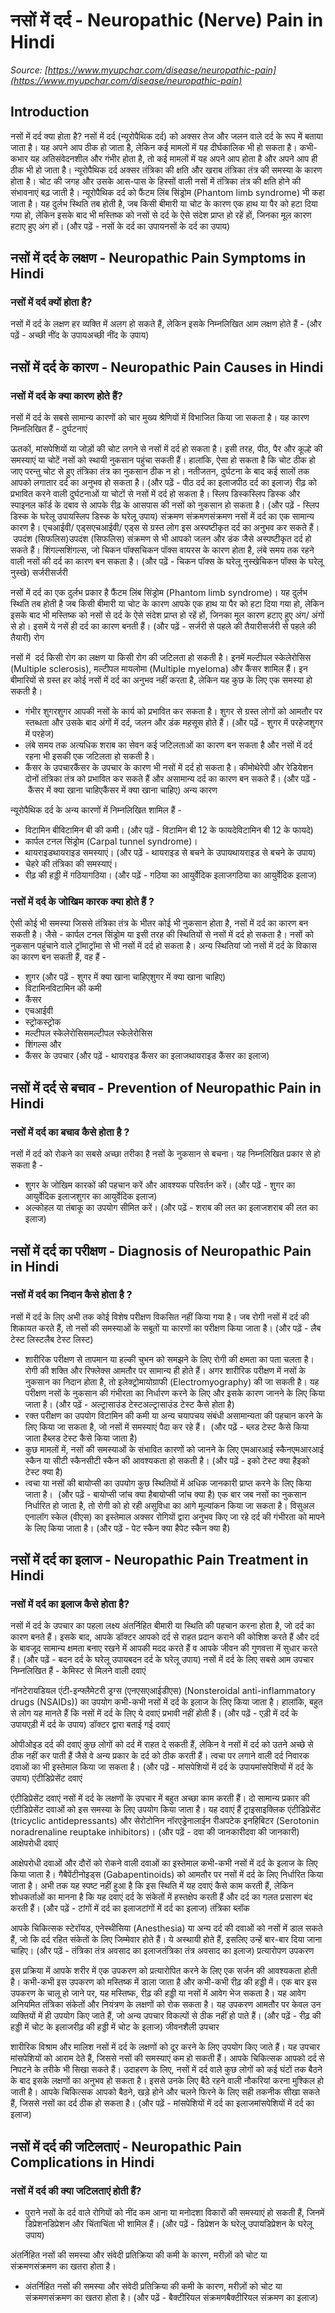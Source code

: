 # नसों में दर्द - Neuropathic (Nerve) Pain in Hindi
_Source: [https://www.myupchar.com/disease/neuropathic-pain](https://www.myupchar.com/disease/neuropathic-pain)_

## Introduction
नसों में दर्द​ क्या होता है?
नसों में दर्द (न्यूरोपैथिक दर्द) को अक्सर तेज और जलन वाले दर्द के रूप में बताया जाता है। यह अपने आप ठीक हो जाता है, लेकिन कई मामलों में यह दीर्घकालिक भी हो सकता है। कभी-कभार यह अतिसंवेदनशील और गंभीर होता है, तो कई मामलों में यह अपने आप होता है और अपने आप ही ठीक भी हो जाता है। 
न्यूरोपैथिक दर्द अक्सर तंत्रिका की क्षति और खराब तंत्रिका तंत्र की समस्या के कारण होता है। चोट की जगह और उसके आस-पास के हिस्सों वाली नसों में तंत्रिका तंत्र की क्षति होने की संभावनाएं बढ़ जाती है। न्यूरोपैथिक दर्द को फैंटम लिंब सिंड्रोम (Phantom limb syndrome) भी कहा जाता है। यह दुर्लभ स्थिति तब होती है, जब किसी बीमारी या चोट के कारण एक हाथ या पैर को हटा दिया गया हो, लेकिन इसके बाद भी मस्तिष्क को नसों से दर्द के ऐसे संदेश प्राप्त हो रहें हों, जिनका मूल कारण हटाए हुए अंग हों।
(और पढ़ें - नसों के दर्द का उपायनसों के दर्द का उपाय)

## नसों में दर्द के लक्षण - Neuropathic Pain Symptoms in Hindi
### नसों में दर्द क्यों होता है?
नसों में दर्द के लक्षण हर व्यक्ति में अलग हो सकते हैं, लेकिन इसके निम्नलिखित आम लक्षण होते हैं -
(और पढ़ें - अच्छी नींद के उपायअच्छी नींद के उपाय)

## नसों में दर्द के कारण - Neuropathic Pain Causes in Hindi
### नसों में दर्द के क्या कारण होते हैं?
नसों में दर्द के सबसे सामान्य कारणों को चार मुख्य श्रेणियों में विभाजित किया जा सकता है। यह कारण निम्नलिखित हैं -
दुर्घटनाएं
ऊतकों, मांसपेशियों या जोड़ों की चोट लगने से नसों में दर्द हो सकता है। इसी तरह, पीठ, पैर और कूल्हे की समस्याएं या चोटें नसों को स्थायी नुकसान पहुंचा सकती हैं। हालांकि, ऐसा हो सकता है कि चोट ठीक हो जाए परन्तु चोट से हुए तंत्रिका तंत्र का नुकसान ठीक न हो। नतीजतन, दुर्घटना के बाद कई सालों तक आपको लगातार दर्द का अनुभव हो सकता है।
(और पढ़ें - पीठ दर्द का इलाजपीठ दर्द का इलाज)
रीढ़ को प्रभावित करने वाली दुर्घटनाओं या चोटों से नसों में दर्द हो सकता है। स्लिप डिस्कस्लिप डिस्क और स्पाइनल कॉर्ड के दबाव से आपके रीढ़ के आसपास की नसों को नुकसान हो सकता है।
(और पढ़ें - स्लिप डिस्क के घरेलू उपायस्लिप डिस्क के घरेलू उपाय)
संक्रमण
संक्रमणसंक्रमण नसों में दर्द का एक सामान्य कारण है। एचआईवी/ एड्सएचआईवी/ एड्स से ग्रस्त लोग इस अस्पष्टीकृत दर्द का अनुभव कर सकते हैं। उपदंश (सिफलिस)उपदंश (सिफलिस) संक्रमण से भी आपको जलन और डंक जैसे अस्पष्टीकृत दर्द हो सकते हैं। शिंगल्सशिंगल्स, जो चिकन पॉक्सचिकन पॉक्स वायरस के कारण होता है, लंबे समय तक रहने वाली नसों की दर्द का कारण बन सकता है।
(और पढ़ें - चिकन पॉक्स के घरेलू नुस्खेचिकन पॉक्स के घरेलू नुस्खे)
सर्जरीसर्जरी
नसों में दर्द का एक दुर्लभ प्रकार है फैंटम लिंब सिंड्रोम (Phantom limb syndrome)। यह दुर्लभ स्थिति तब होती है जब किसी बीमारी या चोट के कारण आपके एक हाथ या पैर को हटा दिया गया हो, लेकिन इसके बाद भी मस्तिष्क को नसों से दर्द के ऐसे संदेश प्राप्त हो रहें हों, जिनका मूल कारण हटाए हुए अंग/ अंगों से हो। इसमें ये नसें ही दर्द का कारण बनती हैं।
(और पढ़ें - सर्जरी से पहले की तैयारीसर्जरी से पहले की तैयारी)
रोग
नसों में  दर्द किसी रोग का लक्षण या किसी रोग की जटिलता हो सकती है। इनमें मल्टीपल स्केलेरोसिस (Multiple sclerosis), मल्टीपल मायलोमा (Multiple myeloma) और कैंसर शामिल हैं। इन बीमारियों से ग्रस्त हर कोई नसों में दर्द का अनुभव नहीं करता है, लेकिन यह कुछ के लिए एक समस्या हो सकती है।
- गंभीर शुगरशुगर आपकी नसों के कार्य को प्रभावित कर सकता है। शुगर से ग्रस्त लोगों को आमतौर पर स्तब्धता और उसके बाद अंगों में दर्द, जलन और डंक महसूस होते हैं। (और पढ़ें - शुगर में परहेजशुगर में परहेज)
- लंबे समय तक अत्यधिक शराब का सेवन कई जटिलताओं का कारण बन सकता है और नसों में दर्द रहना भी इसकी एक जटिलता हो सकती है।
- कैंसर के उपचारकैंसर के उपचार के कारण भी नसों में दर्द हो सकता है। कीमोथेरेपी और रेडियेशन दोनों तंत्रिका तंत्र को प्रभावित कर सकते हैं और असामान्य दर्द का कारण बन सकते हैं।
(और पढ़ें - कैंसर में क्या खाना चाहिएकैंसर में क्या खाना चाहिए)
अन्य कारण
न्यूरोपैथिक दर्द के अन्य कारणों में निम्नलिखित शामिल हैं -
- विटामिन बीविटामिन बी की कमी। (और पढ़ें - विटामिन बी 12 के फायदेविटामिन बी 12 के फायदे)
- कार्पल टनल सिंड्रोम (Carpal tunnel syndrome)।
- थायराइडथायराइड समस्याएं। (और पढ़ें - थायराइड से बचने के उपायथायराइड से बचने के उपाय)
- चेहरे की तंत्रिका की समस्याएं।
- रीढ़ की हड्डी में गठियागठिया। (और पढ़ें - गठिया का आयुर्वेदिक इलाजगठिया का आयुर्वेदिक इलाज)
### नसों में दर्द के जोखिम कारक क्या होते हैं ?
ऐसी कोई भी समस्या जिससे तंत्रिका तंत्र के भीतर कोई भी नुकसान होता है, नसों में दर्द का कारण बन सकती है। जैसे - कार्पल टनल सिंड्रोम या इसी तरह की स्थितियों से नसों में दर्द हो सकता है। नसों को नुकसान पहुंचाने वाले ट्रॉमाट्रॉमा से भी नसों में दर्द हो सकता है।
अन्य स्थितियां जो नसों में दर्द के विकास का कारण बन सकती हैं, वह हैं -
- शुगर (और पढ़ें - शुगर में क्या खाना चाहिएशुगर में क्या खाना चाहिए)
- विटामिनविटामिन की कमी
- कैंसर
- एचआईवी
- स्ट्रोकस्ट्रोक
- मल्टीपल स्केलेरोसिसमल्टीपल स्केलेरोसिस
- शिंगल्स और
- कैंसर के उपचार
(और पढ़ें - थायराइड कैंसर का इलाजथायराइड कैंसर का इलाज)

## नसों में दर्द से बचाव - Prevention of Neuropathic Pain in Hindi
### नसों में दर्द का बचाव कैसे होता है ?
नसों में दर्द को रोकने का सबसे अच्छा तरीका है नसों के नुकसान से बचना। यह निम्नलिखित प्रकार से हो सकता है -
- शुगर के जोखिम कारकों की पहचान करें और आवश्यक परिवर्तन करें। (और पढ़ें - शुगर का आयुर्वेदिक इलाजशुगर का आयुर्वेदिक इलाज)
- अल्कोहल या तंबाकू का उपयोग सीमित करें।
(और पढ़ें - शराब की लत का इलाजशराब की लत का इलाज)

## नसों में दर्द का परीक्षण - Diagnosis of Neuropathic Pain in Hindi
### नसों में दर्द का निदान कैसे होता है ?
नसों में दर्द के लिए अभी तक कोई विशेष परीक्षण विकसित नहीं किया गया है। जब रोगी नसों में दर्द की शिकायत करते हैं, तो नसों की समस्याओं के सबूतों या कारणों का परीक्षण किया जाता है।
(और पढ़ें - लैब टेस्ट लिस्टलैब टेस्ट लिस्ट)
- शारीरिक परीक्षण से तापमान या हल्की चुभन को समझने के लिए रोगी की क्षमता का पता चलता है। रोगी की शक्ति और रिफ्लेक्स आमतौर पर सामान्य ही होते हैं। अगर शारीरिक परीक्षण में नसों के नुकसान का निदान होता है, तो इलेक्ट्रोमायोग्राफी (Electromyography) की जा सकती है। यह परीक्षण नसों के नुकसान की गंभीरता का निर्धारण करने के लिए और इसके कारण जानने के लिए किया जाता है। (और पढ़ें - अल्ट्रासाउंड टेस्टअल्ट्रासाउंड टेस्ट कैसे होता है)
- रक्त परीक्षण का उपयोग विटामिन की कमी या अन्य चयापचय संबंधी असामान्यता की पहचान करने के लिए किया जा सकता है, जो नसों में समस्याएं पैदा कर रहे हैं।  (और पढ़ें - ब्लड टेस्ट कैसे किया जाता हैब्लड टेस्ट कैसे किया जाता है)
- कुछ मामलों में, नसों की समस्याओं के संभावित कारणों को जानने के लिए एमआरआई स्कैनएमआरआई स्कैन या सीटी स्कैनसीटी स्कैन की आवश्यकता हो सकती है। (और पढ़ें - इको टेस्ट क्या हैइको टेस्ट क्या है)
- त्वचा या नसों की बायोप्सी का उपयोग कुछ स्थितियों में अधिक जानकारी प्राप्त करने के लिए किया जाता है।  (और पढ़ें - बायोप्सी जांच क्या हैबायोप्सी जांच क्या है)
एक बार जब नसों का नुकसान निर्धारित हो जाता है, तो रोगी को हो रही असुविधा का आगे मूल्यांकन किया जा सकता है। विसुअल एनालॉग स्केल (वीएस) का इस्तेमाल अक्सर रोगियों द्वारा अनुभव किए जा रहे दर्द की गंभीरता को मापने के लिए किया जाता है।
(और पढ़ें - पेट स्कैन क्या हैपेट स्कैन क्या है)

## नसों में दर्द का इलाज - Neuropathic Pain Treatment in Hindi
### नसों में दर्द का इलाज कैसे होता है?
नसों में दर्द के उपचार का पहला लक्ष्य अंतर्निहित बीमारी या स्थिति की पहचान करना होता है, जो दर्द का कारण बनते हैं। इसके बाद, आपके डॉक्टर आपको दर्द से राहत प्रदान कराने की कोशिश करते हैं और दर्द के बावजूद सामान्य क्षमता बनाए रखने में आपकी मदद करते हैं व आपके जीवन की गुणवत्ता में सुधार करते हैं।
(और पढ़ें - बदन दर्द के घरेलू उपायबदन दर्द के घरेलू उपाय)
नसों में दर्द के लिए सबसे आम उपचार निम्नलिखित हैं -
केमिस्ट से मिलने वाली दवाएं
नॉनटेरायडियल एंटी-इन्फ्लैमेटरी ड्रग्स (एनएसएआईडीएस) (Nonsteroidal anti-inflammatory drugs (NSAIDs)) का उपयोग कभी-कभी नसों में दर्द के इलाज के लिए किया जाता है। हालांकि, बहुत से लोग यह मानते हैं कि नसों में दर्द के लिए ये दवाएं प्रभावी नहीं होती हैं।
(और पढ़ें - एड़ी में दर्द के उपायएड़ी में दर्द के उपाय)
डॉक्टर द्वारा बताई गई दवाएं
ओपीओइड दर्द की दवाएं कुछ लोगों को दर्द में राहत दे सकती हैं, लेकिन वे नसों में दर्द को उतने अच्छे से ठीक नहीं कर पाती हैं जैसे वे अन्य प्रकार के दर्द को ठीक करती हैं। त्वचा पर लगाने वाली दर्द निवारक दवाओं का भी इस्तेमाल किया जा सकता है।
(और पढ़ें - मांसपेशियों में दर्द के उपायमांसपेशियों में दर्द के उपाय)
एंटीडिप्रेसेंट दवाएं
एंटीडिप्रेसेंट दवाएं नसों में दर्द के लक्षणों के उपचार में बहुत अच्छा काम करती हैं। दो सामान्य प्रकार की एंटीडिप्रेसेंट दवाओं को इस समस्या के लिए उपयोग किया जाता है। यह दवाएं हैं ट्राइसाइक्लिक एंटीडिप्रेसेंट (tricyclic antidepressants) और सेरोटोनिन नॉरएड्रेनालाईन रीअपटेक इनहिबिटर (Serotonin noradrenaline reuptake inhibitors)।
(और पढ़ें - दवा की जानकारीदवा की जानकारी)
आक्षेपरोधी दवाएं
आक्षेपरोधी दवाओं और दौरों को रोकने वाली दवाओं का इस्तेमाल कभी-कभी नसों में दर्द के इलाज के लिए किया जाता है। गैबैपेंटीनोइड्स (Gabapentinoids) को आमतौर पर नसों में दर्द के लिए निर्धारित किया जाता है। अभी तक यह स्पष्ट नहीं हुआ है कि इस स्थिति में यह दवाएं कैसे काम करती हैं, लेकिन शोधकर्ताओं का मानना ​​है कि यह दवाएं दर्द के संकेतों में हस्तक्षेप करती हैं और दर्द का गलत प्रसारण बंद करती हैं।
(और पढ़ें - टांगों में दर्द का इलाजटांगों में दर्द का इलाज)
तंत्रिका ब्लॉक
आपके चिकित्सक स्टेरॉयड, एनेस्थीसिया (Anesthesia) या अन्य दर्द की दवाओं को नसों में डाल सकते हैं, जो कि दर्द रहित संकेतों के लिए जिम्मेवार होते हैं। ये अस्थायी होते हैं, इसलिए उन्हें बार-बार दिया जाना चाहिए।
(और पढ़ें - तंत्रिका तंत्र अवसाद का इलाजतंत्रिका तंत्र अवसाद का इलाज)
प्रत्यारोपण उपकरण
इस प्रक्रिया में आपके शरीर में एक उपकरण को प्रत्यारोपित करने के लिए एक सर्जन की आवश्यकता होती है। कभी-कभी इस उपकरण को मस्तिष्क में डाला जाता है और कभी-कभी रीढ़ की हड्डी में। एक बार इस उपकरण के चालू हो जाने पर, यह मस्तिष्क, रीढ़ की हड्डी या नसों में आवेग भेज सकता है। यह आवेग अनियमित तंत्रिका संकेतों और नियंत्रण के लक्षणों को रोक सकता है। यह उपकरण आमतौर पर केवल उन व्यक्तियों में ही उपयोग किए जाते हैं, जो अन्य उपचार विकल्पों से ठीक नहीं हो पाते हैं।
(और पढ़ें - रीढ़ की हड्डी में चोट के इलाजरीढ़ की हड्डी में चोट के इलाज)
जीवनशैली उपचार
शारीरिक विश्राम और मालिश नसों में दर्द के लक्षणों को दूर करने के लिए उपयोग किए जाते हैं। यह उपचार मांसपेशियों को आराम देते हैं, जिससे नसों की समस्याएं कम हो सकती हैं। आपके चिकित्सक आपको दर्द से निपटने के तरीके भी सिखा सकते हैं। उदाहरण के लिए, नसों में दर्द वाले कुछ लोगों को कई घंटों तक बैठने के बाद इसके लक्षणों का अनुभव हो सकता है। इससे उनके लिए बैठे रहने वाली नौकरियां करना मुश्किल हो जाती है। आपके चिकित्सक आपको बैठने, खड़े होने और चलने फिरने के लिए सही तकनीक सीखा सकते हैं, जिससे नसों का दर्द ठीक हो सकता है।
(और पढ़ें - मांसपेशियों में दर्द का इलाजमांसपेशियों में दर्द का इलाज)

## नसों में दर्द की जटिलताएं - Neuropathic Pain Complications in Hindi
### नसों में दर्द की क्या जटिलताएं होती हैं?
- पुराने नसों के दर्द वाले रोगियों को नींद कम आना या मनोदशा विकारों की समस्याएं हो सकती हैं, जिनमें डिप्रेशनडिप्रेशन और चिंताचिंता भी शामिल हैं। (और पढ़ें - डिप्रेशन के घरेलू उपायडिप्रेशन के घरेलू उपाय)

	
अंतर्निहित नसों की समस्या और संवेदी प्रतिक्रिया की कमी के कारण, मरीज़ों को चोट या संक्रमणसंक्रमण का खतरा होता है।
- अंतर्निहित नसों की समस्या और संवेदी प्रतिक्रिया की कमी के कारण, मरीज़ों को चोट या संक्रमणसंक्रमण का खतरा होता है।
(और पढ़ें - बैक्टीरियल संक्रमणबैक्टीरियल संक्रमण का इलाज)

